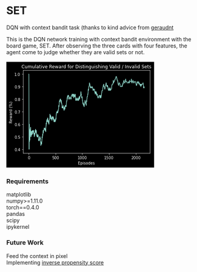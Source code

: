 # SET
DQN with context bandit task (thanks to kind advice from [geraudnt](https://github.com/geraudnt?tab=overview&from=2018-12-01&to=2018-12-31)</br>

This is the DQN network training with context bandit environment with the board game, SET.
After observing the three cards with four features, the agent come to judge whether they are valid sets or not. </br></br>
![alt text](https://github.com/SoanKim/SET/blob/main/result.png)

### Requirements</br>
matplotlib</br>
numpy>=1.11.0</br>
torch==0.4.0</br>
pandas</br>
scipy</br>
ipykernel</br>

### Future Work</br>
Feed the context in pixel</br>
Implementing [inverse propensity score](https://arxiv.org/pdf/1103.4601.pdf)

